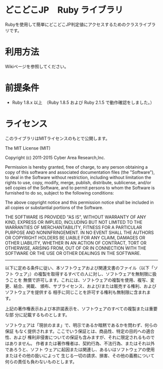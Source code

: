 どこどこJP　Ruby ライブラリ
===
Rubyを使用して簡単にどこどこJP判定値にアクセスするためのクラスライブラリです。

利用方法
===
Wikiページを参照してください。

前提条件
===
* Ruby 1.8.x 以上　（Ruby 1.8.5 および Ruby 2.1.5 で動作確認をしました。）

ライセンス
===
このライブラリはMITライセンスのもとで公開します。

The MIT License (MIT)

Copyright (c) 2011-2015 Cyber Area Research,Inc.

Permission is hereby granted, free of charge, to any person obtaining a copy
of this software and associated documentation files (the "Software"), to deal
in the Software without restriction, including without limitation the rights
to use, copy, modify, merge, publish, distribute, sublicense, and/or sell
copies of the Software, and to permit persons to whom the Software is
furnished to do so, subject to the following conditions:

The above copyright notice and this permission notice shall be included in
all copies or substantial portions of the Software.

THE SOFTWARE IS PROVIDED "AS IS", WITHOUT WARRANTY OF ANY KIND, EXPRESS OR
IMPLIED, INCLUDING BUT NOT LIMITED TO THE WARRANTIES OF MERCHANTABILITY,
FITNESS FOR A PARTICULAR PURPOSE AND NONINFRINGEMENT. IN NO EVENT SHALL THE
AUTHORS OR COPYRIGHT HOLDERS BE LIABLE FOR ANY CLAIM, DAMAGES OR OTHER
LIABILITY, WHETHER IN AN ACTION OF CONTRACT, TORT OR OTHERWISE, ARISING FROM,
OUT OF OR IN CONNECTION WITH THE SOFTWARE OR THE USE OR OTHER DEALINGS IN
THE SOFTWARE.

---

以下に定める条件に従い、本ソフトウェアおよび関連文書のファイル（以下「ソフト
ウェア」）の複製を取得するすべての人に対し、ソフトウェアを無制限に扱うことを
無償で許可します。これには、ソフトウェアの複製を使用、複写、変更、結合、掲載、
頒布、サブライセンス、および/または販売する権利、およびソフトウェアを提供する
相手に同じことを許可する権利も無制限に含まれます。

上記の著作権表示および本許諾表示を、ソフトウェアのすべての複製または重要な部
分に記載するものとします。

ソフトウェアは「現状のまま」で、明示であるか暗黙であるかを問わず、何らの保証
もなく提供されます。ここでいう保証とは、商品性、特定の目的への適合性、および
権利非侵害についての保証も含みますが、それに限定されるものではありません。
 作者または著作権者は、契約行為、不法行為、またはそれ以外であろうと、ソフト
ウェアに起因または関連し、あるいはソフトウェアの使用またはその他の扱いによって
生じる一切の請求、損害、その他の義務について何らの責任も負わないものとします。
